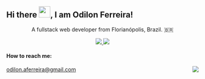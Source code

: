 <h2>
  Hi there <img src="https://raw.githubusercontent.com/MartinHeinz/MartinHeinz/master/wave.gif" width="30px">, I am Odilon Ferreira!
</h2>

<p align="center">
  A fullstack web developer from Florianópolis, Brazil. 🇧🇷
</p>
<p align="center">
  <a href="https://www.linkedin.com/in/odilonferreira/">
     <img src="https://img.shields.io/badge/LinkedIn-0077B5?style=for-the-badge&logo=linkedin&logoColor=white" /> 
  </a>
  <a href="https://www.linkedin.com/in/odilonferreira/">
     <img src="https://img.shields.io/badge/Instagram-E4405F?style=for-the-badge&logo=instagram&logoColor=white" /> 
  </a>
</p>

#### How to reach me:
<img align="right" src="https://komarev.com/ghpvc/?username=odilonferreira&style=flat-square"/>
<a href="https://mail.google.com/mail/u/0/#inbox?compose=DmwnWsczldSksNhmnhPkPrxTGFxdnVzChLSBcPKBZzPpwvDlRLSQltBcjSPXnlgHxWhwlfDZHncB">
    odilon.aferreira@gmail.com
</a>





  
<!--
**odilonferreira/odilonferreira** is a ✨ _special_ ✨ repository because its `README.md` (this file) appears on your GitHub profile.

Here are some ideas to get you started:

- 🔭 I’m currently working on ...
- 🌱 I’m currently learning ...
- 👯 I’m looking to collaborate on ...
- 🤔 I’m looking for help with ...
- 💬 Ask me about ...
- 📫 How to reach me: ...
- 😄 Pronouns: ...
- ⚡ Fun fact: ...
-->
